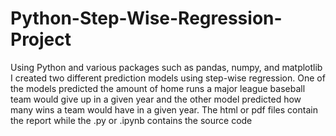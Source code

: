 # Python-Step-Wise-Regression-Project
Using Python and various packages such as pandas, numpy, and matplotlib I created two different prediction models using step-wise regression. One of the models predicted the amount of home runs a major league baseball team would give up in a given year and the other model predicted how many wins a team would have in a given year.
The html or pdf files contain the report while the .py or .ipynb contains the source code


